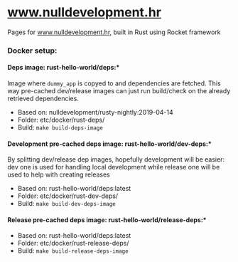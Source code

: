 # www.nulldevelopment.hr
Pages for www.nulldevelopment.hr, built in Rust using Rocket framework

### Docker setup:

#### Deps image: rust-hello-world/deps:*

Image where `dummy_app` is copyed to and dependencies are fetched. This way pre-cached dev/release images can just run build/check on the already retrieved dependencies.

 * Based on: nulldevelopment/rusty-nightly:2019-04-14
 * Folder: etc/docker/rust-deps/
 * Build: `make build-deps-image`

#### Development pre-cached deps image: rust-hello-world/dev-deps:*

By splitting dev/release dep images, hopefully development will be easier: dev one is used for handling local development while release one will be used to help with creating releases

 * Based on: rust-hello-world/deps:latest
 * Folder: etc/docker/rust-dev-deps/
 * Build: `make build-dev-deps-image`

#### Release pre-cached deps image: rust-hello-world/release-deps:*

 * Based on: rust-hello-world/deps:latest
 * Folder: etc/docker/rust-release-deps/
 * Build: `make build-release-deps-image`

